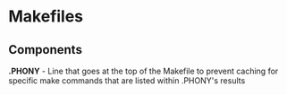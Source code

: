 # Makefiles

## Components

**.PHONY** - Line that goes at the top of the Makefile to prevent caching for specific make commands that are listed within .PHONY's results